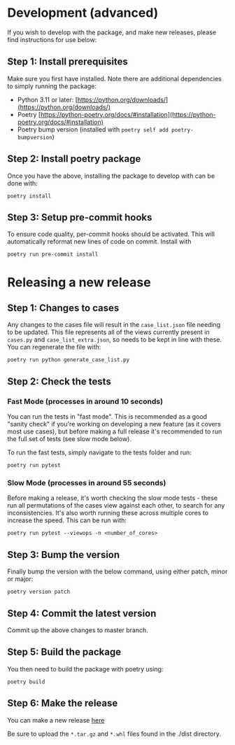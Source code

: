 # Development (advanced)

If you wish to develop with the package, and make new releases, please find instructions for use below:

## Step 1: Install prerequisites

Make sure you first have installed. Note there are additional dependencies to simply running the package:

* Python 3.11 or later: [https://python.org/downloads/](https://python.org/downloads/)
* Poetry [https://python-poetry.org/docs/#installation](https://python-poetry.org/docs/#installation)
* Poetry bump version (installed with `poetry self add poetry-bumpversion`)

## Step 2: Install poetry package

Once you have the above, installing the package to develop with can be done with:

```
poetry install
```

## Step 3: Setup pre-commit hooks

To ensure code quality, per-commit hooks should be activated. This will automatically reformat new lines of code on commit. Install with

```
poetry run pre-commit install
```

# Releasing a new release

## Step 1: Changes to cases

Any changes to the cases file will result in the `case_list.json` file needing to be updated. This file represents all of the views currently present in `cases.py` and `case_list_extra.json`, so needs to be kept in line with these. You can regenerate the file with:
```
poetry run python generate_case_list.py
```

## Step 2: Check the tests

### Fast Mode (processes in around 10 seconds)

You can run the tests in "fast mode". This is recommended as a good "sanity check" if you're working on developing a new feature (as it covers most use cases), but before making a full release it's recommended to run the full set of tests (see slow mode below).

To run the fast tests, simply navigate to the tests folder and run:

```
poetry run pytest
```

### Slow Mode (processes in around 55 seconds)

Before making a release, it's worth checking the slow mode tests - these run all permutations of the cases view against each other, to search for any inconsistencies. It's also worth running these across multiple cores to increase the speed. This can be run with:

```
poetry run pytest --viewops -n <number_of_cores>
```

## Step 3: Bump the version

Finally bump the version with the below command, using either patch, minor or major:

`poetry version patch`

## Step 4: Commit the latest version

Commit up the above changes to master branch.


## Step 5: Build the package

You then need to build the package with poetry using:
```
poetry build
```

## Step 6: Make the release

You can make a new release [here](https://github.com/Oxford-HAI-Lab/PyETR/releases/new)

Be sure to upload the `*.tar.gz` and `*.whl` files found in the ./dist directory.
